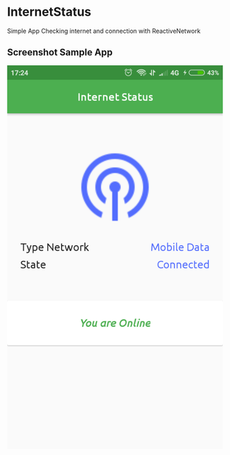 # InternetStatus
Simple App Checking internet and connection with ReactiveNetwork

## Screenshot Sample App
![Screenshot](https://github.com/indrian16/InternetStatus/blob/master/screenshot/Screenshot_2018-09-23-17-24-59-615_io.indrian16.internetstatus.png)
